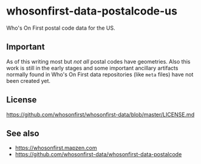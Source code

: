 # whosonfirst-data-postalcode-us

Who's On First postal code data for the US.

## Important

As of this writing most but _not all_ postal codes have geometries. Also this work is still in the early stages and some important ancillary artifacts normally found in Who's On First data repositories (like `meta` files) have not been created yet.

## License

https://github.com/whosonfirst/whosonfirst-data/blob/master/LICENSE.md

## See also

* https://whosonfirst.mapzen.com
* https://github.com/whosonfirst-data/whosonfirst-data-postalcode
